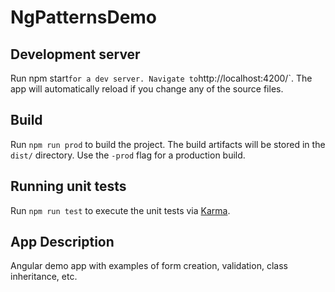 # NgPatternsDemo

## Development server
Run npm start` for a dev server. Navigate to `http://localhost:4200/`. The app will automatically reload if you change any of the source files.

## Build

Run `npm run prod` to build the project. The build artifacts will be stored in the `dist/` directory. Use the `-prod` flag for a production build.

## Running unit tests

Run `npm run test` to execute the unit tests via [Karma](https://karma-runner.github.io).

## App Description
Angular demo app with examples of form creation, validation, class inheritance, etc.

